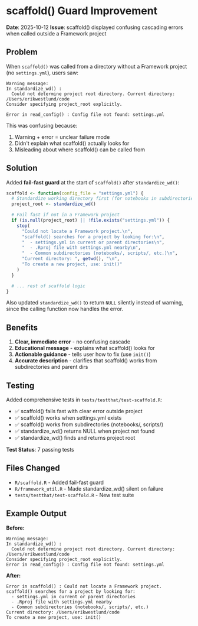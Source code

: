 # scaffold() Guard Improvement

**Date**: 2025-10-12
**Issue**: scaffold() displayed confusing cascading errors when called outside a Framework project

## Problem

When `scaffold()` was called from a directory without a Framework project (no `settings.yml`), users saw:

```
Warning message:
In standardize_wd() :
  Could not determine project root directory. Current directory: /Users/erikwestlund/code
Consider specifying project_root explicitly.

Error in read_config() : Config file not found: settings.yml
```

This was confusing because:
1. Warning + error = unclear failure mode
2. Didn't explain what scaffold() actually looks for
3. Misleading about where scaffold() can be called from

## Solution

Added **fail-fast guard** at the start of `scaffold()` after `standardize_wd()`:

```r
scaffold <- function(config_file = "settings.yml") {
  # Standardize working directory first (for notebooks in subdirectories)
  project_root <- standardize_wd()

  # Fail fast if not in a Framework project
  if (is.null(project_root) || !file.exists("settings.yml")) {
    stop(
      "Could not locate a Framework project.\n",
      "scaffold() searches for a project by looking for:\n",
      "  - settings.yml in current or parent directories\n",
      "  - .Rproj file with settings.yml nearby\n",
      "  - Common subdirectories (notebooks/, scripts/, etc.)\n",
      "Current directory: ", getwd(), "\n",
      "To create a new project, use: init()"
    )
  }

  # ... rest of scaffold logic
}
```

Also updated `standardize_wd()` to return `NULL` silently instead of warning, since the calling function now handles the error.

## Benefits

1. **Clear, immediate error** - no confusing cascade
2. **Educational message** - explains what scaffold() looks for
3. **Actionable guidance** - tells user how to fix (use `init()`)
4. **Accurate description** - clarifies that scaffold() works from subdirectories and parent dirs

## Testing

Added comprehensive tests in `tests/testthat/test-scaffold.R`:

- ✅ scaffold() fails fast with clear error outside project
- ✅ scaffold() works when settings.yml exists
- ✅ scaffold() works from subdirectories (notebooks/, scripts/)
- ✅ standardize_wd() returns NULL when project not found
- ✅ standardize_wd() finds and returns project root

**Test Status**: 7 passing tests

## Files Changed

- `R/scaffold.R` - Added fail-fast guard
- `R/framework_util.R` - Made standardize_wd() silent on failure
- `tests/testthat/test-scaffold.R` - New test suite

## Example Output

**Before:**
```
Warning message:
In standardize_wd() :
  Could not determine project root directory. Current directory: /Users/erikwestlund/code
Consider specifying project_root explicitly.
Error in read_config() : Config file not found: settings.yml
```

**After:**
```
Error in scaffold() : Could not locate a Framework project.
scaffold() searches for a project by looking for:
  - settings.yml in current or parent directories
  - .Rproj file with settings.yml nearby
  - Common subdirectories (notebooks/, scripts/, etc.)
Current directory: /Users/erikwestlund/code
To create a new project, use: init()
```
